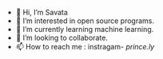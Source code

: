 - 👋 Hi, I’m Savata 
- 👀 I’m interested in open source programs.
- 🌱 I’m currently learning machine learning.
- 💞️ I’m looking to collaborate.
- 📫 How to reach me : instragam- _prince.ly_

<!---
Savataxviii/Savataxviii is a ✨ special ✨ repository because its `README.md` (this file) appears on your GitHub profile.
You can click the Preview link to take a look at your changes.
--->
